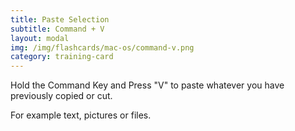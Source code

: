 ```yaml
---
title: Paste Selection
subtitle: Command + V
layout: modal
img: /img/flashcards/mac-os/command-v.png
category: training-card
---
```

Hold the Command Key and Press "V" to paste whatever you have previously copied or cut.  

For example text, pictures or files.
